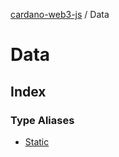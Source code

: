 [cardano-web3-js](../../index.md) / Data

# Data

## Index

### Type Aliases

- [Static](type-aliases/Static.md)

